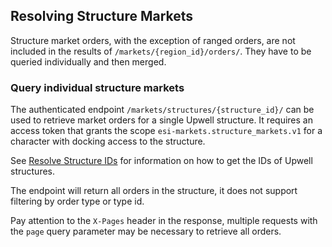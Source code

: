 ## Resolving Structure Markets

Structure market orders, with the exception of ranged orders, are not included in the results of `/markets/{region_id}/orders/`. They have to be queried individually and then merged.

### Query individual structure markets

The authenticated endpoint `/markets/structures/{structure_id}/` can be used to retrieve market orders for a single Upwell structure. It requires an access token that grants the scope `esi-markets.structure_markets.v1` for a character with docking access to the structure.

See [Resolve Structure IDs](/docs/scenarios/resolve_structure_ids.md) for information on how to get the IDs of Upwell structures.

The endpoint will return all orders in the structure, it does not support filtering by order type or type id.

Pay attention to the `X-Pages` header in the response, multiple requests with the `page` query parameter may be necessary to retrieve all orders.
